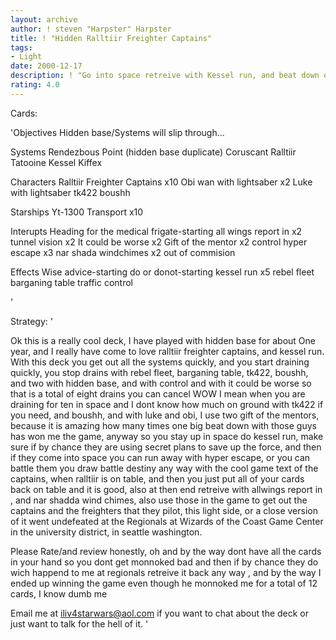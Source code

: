 ```yaml
---
layout: archive
author: ! steven "Harpster" Harpster
title: ! "Hidden Ralltiir Freighter Captains"
tags:
- Light
date: 2000-12-17
description: ! "Go into space retreive with Kessel run, and beat down on the ground with luke and obi, and block drains with tk422, and boushh."
rating: 4.0
---
```

Cards: 

'Objectives
Hidden base/Systems will slip through...

Systems
Rendezbous Point
(hidden base duplicate)
Coruscant
Ralltiir
Tatooine
Kessel
Kiffex

Characters
Ralltiir Freighter Captains x10
Obi wan with lightsaber x2
Luke with lightsaber
tk422
boushh

Starships
Yt-1300 Transport x10

Interupts
Heading for the medical frigate-starting
all wings report in x2
tunnel vision x2
It could be worse x2
Gift of the mentor x2
control
hyper escape x3
nar shada windchimes x2
out of commision

Effects
Wise advice-starting
do or donot-starting
kessel run x5
rebel fleet
barganing table
traffic control

'

Strategy: '

Ok this is a really cool deck, I have played with hidden base for about One year, and I really have come to love ralltiir freighter captains, and kessel run. With this deck you get out all the systems quickly, and you start draining quickly, you stop drains with rebel fleet, barganing table, tk422, boushh, and two with hidden base, and with control and with it could be worse so that is a total of eight drains you can cancel WOW I mean when you are draining for ten in space and I dont know how much on ground with tk422 if you need, and boushh, and with luke and obi, I use two gift of the mentors, because it is amazing how many times one big beat down with those guys has won me the game, anyway so you stay up in space do kessel run, make sure if by chance they are using secret plans to save up the force, and then if they come into space you can run away with hyper escape, or you can battle them you draw battle destiny any way with the cool game text of the captains, when ralltiir is on table, and then you just put all of your cards back on table and it is good, also at then end retreive with allwings report in , and nar shadda wind chimes, also use those in the game to get out the captains and the freighters that they pilot, this light side, or a close version of it went undefeated at the Regionals at Wizards of the Coast Game Center in the university district, in seattle washington.

Please Rate/and review honestly, oh and by the way dont have all the cards in your hand so you dont get monnoked bad and then if by chance they do wich happend to me at regionals retreive it back any way , and by the way I ended up winning the game even though he monnoked me for a total of 12 cards, I know dumb me

Email me at iliv4starwars@aol.com
if you want to chat about the deck or just want to talk for the hell of it. '